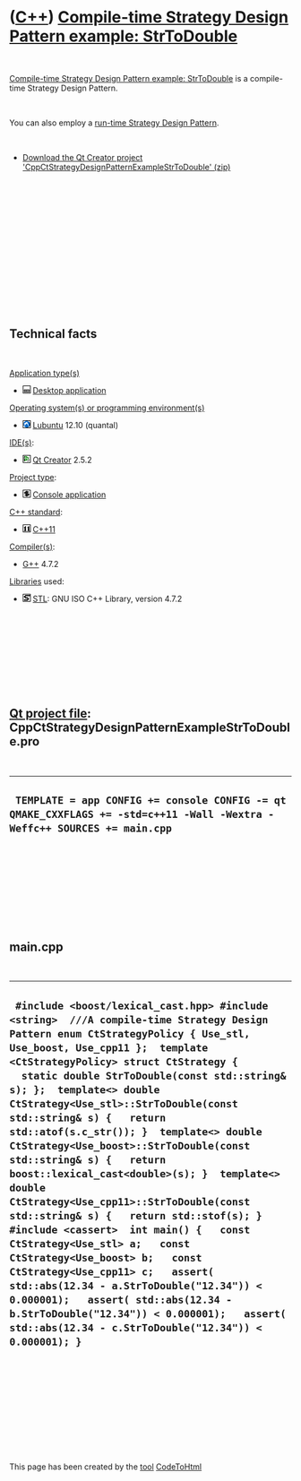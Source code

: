 



 

 

 

 

 

([C++](Cpp.md)) [Compile-time Strategy Design Pattern example: StrToDouble](CppCtStrategyDesignPatternExampleStrToDouble.md)
==============================================================================================================================

 

[Compile-time Strategy Design Pattern example:
StrToDouble](CppCtStrategyDesignPatternExampleStrToDouble.md) is a
compile-time Strategy Design Pattern.

 

You can also employ a [run-time Strategy Design
Pattern](CppStrategyDesignPatternExampleStrToDouble.md).

 

-   [Download the Qt Creator project
    'CppCtStrategyDesignPatternExampleStrToDouble' (zip)](CppCtStrategyDesignPatternExampleStrToDouble.md)

 

 

 

 

 

 

 

 

Technical facts
---------------

 

[Application type(s)](CppApplication.md)

-   ![Desktop](PicDesktop.png) [Desktop
    application](CppDesktopApplication.md)

[Operating system(s) or programming environment(s)](CppOs.md)

-   ![Lubuntu](PicLubuntu.png) [Lubuntu](CppLubuntu.md) 12.10 (quantal)

[IDE(s)](CppIde.md):

-   ![Qt Creator](PicQtCreator.png) [Qt Creator](CppQtCreator.md) 2.5.2

[Project type](CppQtProjectType.md):

-   ![console](PicConsole.png) [Console
    application](CppConsoleApplication.md)

[C++ standard](CppStandard.md):

-   ![C++11](PicCpp11.png) [C++11](Cpp11.md)

[Compiler(s)](CppCompiler.md):

-   [G++](CppGpp.md) 4.7.2

[Libraries](CppLibrary.md) used:

-   ![STL](PicStl.png) [STL](CppStl.md): GNU ISO C++ Library, version
    4.7.2

 

 

 

 

 

[Qt project file](CppQtProjectFile.md): CppCtStrategyDesignPatternExampleStrToDouble.pro
-----------------------------------------------------------------------------------------

 

  --------------------------------------------------------------------------------------------------------------------------
  ` TEMPLATE = app CONFIG += console CONFIG -= qt QMAKE_CXXFLAGS += -std=c++11 -Wall -Wextra -Weffc++ SOURCES += main.cpp`
  --------------------------------------------------------------------------------------------------------------------------

 

 

 

 

 

main.cpp
--------

 

  -----------------------------------------------------------------------------------------------------------------------------------------------------------------------------------------------------------------------------------------------------------------------------------------------------------------------------------------------------------------------------------------------------------------------------------------------------------------------------------------------------------------------------------------------------------------------------------------------------------------------------------------------------------------------------------------------------------------------------------------------------------------------------------------------------------------------------------------------------------------------------------------------------------------------------------------------------
  ` #include <boost/lexical_cast.hpp> #include <string>  ///A compile-time Strategy Design Pattern enum CtStrategyPolicy { Use_stl, Use_boost, Use_cpp11 };  template <CtStrategyPolicy> struct CtStrategy {   static double StrToDouble(const std::string& s); };  template<> double CtStrategy<Use_stl>::StrToDouble(const std::string& s) {   return std::atof(s.c_str()); }  template<> double CtStrategy<Use_boost>::StrToDouble(const std::string& s) {   return boost::lexical_cast<double>(s); }  template<> double CtStrategy<Use_cpp11>::StrToDouble(const std::string& s) {   return std::stof(s); }  #include <cassert>  int main() {   const CtStrategy<Use_stl> a;   const CtStrategy<Use_boost> b;   const CtStrategy<Use_cpp11> c;   assert( std::abs(12.34 - a.StrToDouble("12.34")) < 0.000001);   assert( std::abs(12.34 - b.StrToDouble("12.34")) < 0.000001);   assert( std::abs(12.34 - c.StrToDouble("12.34")) < 0.000001); }`
  -----------------------------------------------------------------------------------------------------------------------------------------------------------------------------------------------------------------------------------------------------------------------------------------------------------------------------------------------------------------------------------------------------------------------------------------------------------------------------------------------------------------------------------------------------------------------------------------------------------------------------------------------------------------------------------------------------------------------------------------------------------------------------------------------------------------------------------------------------------------------------------------------------------------------------------------------------

 

 

 

 

 





 




This page has been created by the [tool](Tools.md)
[CodeToHtml](ToolCodeToHtml.md)

